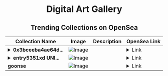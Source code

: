 <div align="center">

# Digital Art Gallery

## Trending Collections on OpenSea

| Collection Name                       | Image                                                                                     | Description                       | OpenSea Link                                                                                          |
|---------------------------------------|-------------------------------------------------------------------------------------------|-----------------------------------|--------------------------------------------------------------------------------------------------------|
| **<details><summary>0x3bceeba4ae64d...</summary>0x3bceeba4ae64dd310c1481eace19c0ec621e2747</details>** | ![Image](https://i.seadn.io/s/raw/files/0120dbe70465f91ae019e541cba50a56.jpg?w=500&auto=format?w=200&auto=format) |  | <details><summary>Link</summary>[0x3bceeba4ae64dd310c1481eace19c0ec621e2747](https://opensea.io/collection/0x3bceeba4ae64dd310c1481eace19c0ec621e2747)</details> |
| **<details><summary>entry5351xd UNI...</summary>entry5351xd UNICHAIN</details>** | ![Image](https://i.seadn.io/s/raw/files/b6e5bd6662a7aea6cd3373a122c8e815.png?w=500&auto=format?w=200&auto=format) |  | <details><summary>Link</summary>[entry5351xd UNICHAIN](https://opensea.io/collection/entry5351xd-unichain)</details> |
| **goonse** | ![Image](https://i.seadn.io/s/raw/files/cc8802061d874ba7d79e3ab0e20a3916.png?w=500&auto=format?w=200&auto=format) |  | <details><summary>Link</summary>[goonse](https://opensea.io/collection/goonse)</details> |

</div>